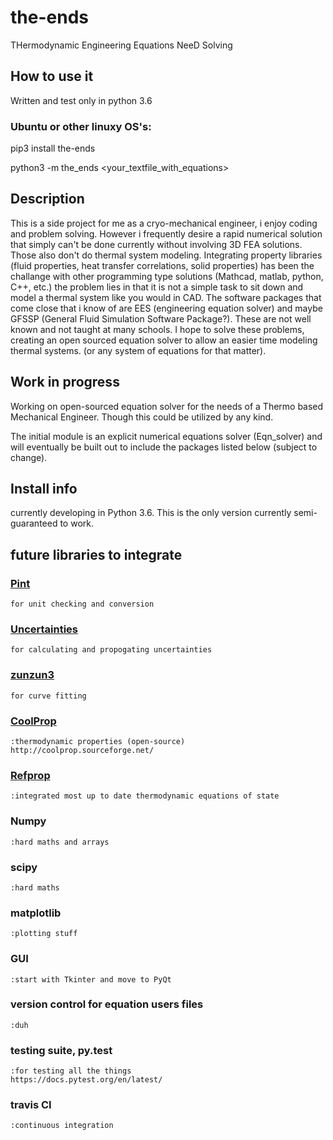 # the-ends
THermodynamic Engineering Equations NeeD Solving

## How to use it

Written and test only in python 3.6

### Ubuntu or other linuxy OS's:

pip3 install the-ends

python3 -m the_ends <your_textfile_with_equations>

## Description
This is a side project for me as a cryo-mechanical engineer, i enjoy coding and problem solving. However i frequently desire a rapid numerical solution that simply can't be done currently without involving 3D FEA solutions. Those also don't do thermal system modeling. Integrating property libraries (fluid properties, heat transfer correlations, solid properties) has been the challange with other programming type solutions (Mathcad, matlab, python, C++, etc.) the problem lies in that it is not a simple task to sit down and model a thermal system like you would in CAD. The software packages that come close that i know of are EES (engineering equation solver) and maybe GFSSP (General Fluid Simulation Software Package?). These are not well known and not taught at many schools. I hope to solve these problems, creating an open sourced equation solver to allow an easier time modeling thermal systems. (or any system of equations for that matter). 

## Work in progress
Working on open-sourced equation solver for the needs of a Thermo based Mechanical Engineer.
Though this could be utilized by any kind.



The initial module is an explicit numerical equations solver (Eqn_solver) and will eventually be built out to include the packages listed below (subject to change).

## Install info
currently developing in Python 3.6. This is the only version currently semi-guaranteed to work.


## future libraries to integrate
### [Pint](https://github.com/hgrecco/pint)
    for unit checking and conversion

### [Uncertainties](https://github.com/lebigot/uncertainties/)
    for calculating and propogating uncertainties
    
### [zunzun3](https://github.com/zunzun/pyeq3)
    for curve fitting
    
### [CoolProp](https://github.com/CoolProp/CoolProp)
    :thermodynamic properties (open-source)
    http://coolprop.sourceforge.net/

### [Refprop](https://www.nist.gov/srd/refprop)
    :integrated most up to date thermodynamic equations of state

### Numpy
    :hard maths and arrays
    
### scipy
    :hard maths

### matplotlib
    :plotting stuff

### GUI
    :start with Tkinter and move to PyQt

### version control for equation users files
    :duh

### testing suite, py.test
    :for testing all the things
    https://docs.pytest.org/en/latest/

### travis CI
    :continuous integration
